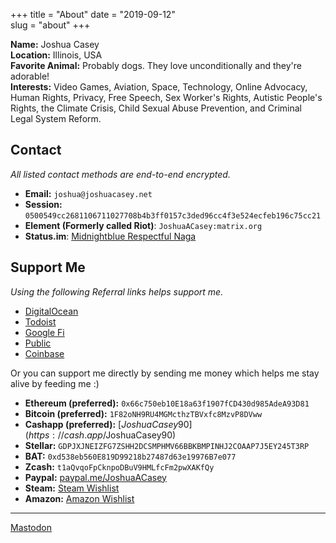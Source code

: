 +++
title = "About"
date = "2019-09-12"  
slug = "about"
+++  

**Name:** Joshua Casey  
**Location:** Illinois, USA  
**Favorite Animal:** Probably dogs. They love unconditionally and they're adorable!  
**Interests:** Video Games, Aviation, Space, Technology, Online Advocacy, Human Rights, Privacy, Free Speech, Sex Worker's Rights, Autistic People's Rights, the Climate Crisis, Child Sexual Abuse Prevention, and Criminal Legal System Reform.  


## Contact  
_All listed contact methods are end-to-end encrypted._  

- **Email:** `joshua@joshuacasey.net`  
- **Session:** `0500549cc2681106711027708b4b3ff0157c3ded96cc4f3e524ecfeb196c75cc21`
- **Element (Formerly called Riot)**: `JoshuaACasey:matrix.org`  
- **Status.im**: [Midnightblue Respectful Naga](https://join.status.im/u/0x0427e6164f80e0e555653f456fc306909b5e2843189b2129a45a2fe2cf18b2809a50d7fbf2a8f7db94f7abe2319a4f3a61d1accebcad00d1d76b9852acfcd5d077)  

## Support Me  
_Using the following Referral links helps support me._  

- [DigitalOcean](https://m.do.co/c/1148933d9638)  
- [Todoist](https://todoist.com/r/joshua_mvcbsg)  
- [Google Fi](https://g.co/fi/r/74K431)  
- [Public](https://share.public.com/joshuaacasey)  
- [Coinbase](https://www.coinbase.com/join/casey_ts)  

Or you can support me directly by sending me money which helps me stay alive by feeding me :)  

- **Ethereum (preferred):** `0x66c750eb10E18a63f1907fCD430d985AdeA93D81`  
- **Bitcoin (preferred):** `1F82oNH9RU4MGMcthzTBVxfc8MzvP8DVww`  
- **Cashapp (preferred):** [$JoshuaCasey90](https://cash.app/$JoshuaCasey90)  
- **Stellar:** `GDPJXJNEIZFG7ZSHH2DCSMPHMV66BBKBMPINHJ2COAAP7J5EY245T3RP`  
- **BAT:** `0xd538eb560E819D99218b27487d63e19976B7e077`  
- **Zcash:** `t1aQvqoFpCknpoDBuV9HMLfcFm2pwXAKfQy`  
- **Paypal:** [paypal.me/JoshuaACasey](https://paypal.me/JoshuaACasey)  
- **Steam:** [Steam Wishlist](https://store.steampowered.com/wishlist/id/JoshuaACasey)  
- **Amazon:** [Amazon Wishlist](https://www.amazon.com/hz/wishlist/ls/3T6HSYB01WR7W)  





---
<script src="https://assets.digitalclimatestrike.net/widget.js" async></script>
<script src="https://redalert.battleforthenet.com/widget.js" async></script>
<a rel="me" href="https://qoto.org/@JoshuaACasey">Mastodon</a>
<!-- Cloudflare Web Analytics --><script defer src='https://static.cloudflareinsights.com/beacon.min.js' data-cf-beacon='{"token": "933591247b8246ce92885b3aabedbb47"}'></script><!-- End Cloudflare Web Analytics -->